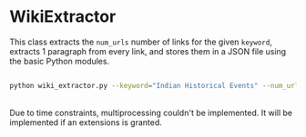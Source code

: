 # WikiExtractor

This class extracts the `num_urls` number of links for the given `keyword`, extracts 1 paragraph from every link, and stores them in a JSON file using the basic Python modules.


```zsh

python wiki_extractor.py --keyword="Indian Historical Events" --num_urls=10 --output="out.json"

```
<br>
Due to time constraints, multiprocessing couldn't be implemented. It will be implemented if an extensions is granted.
